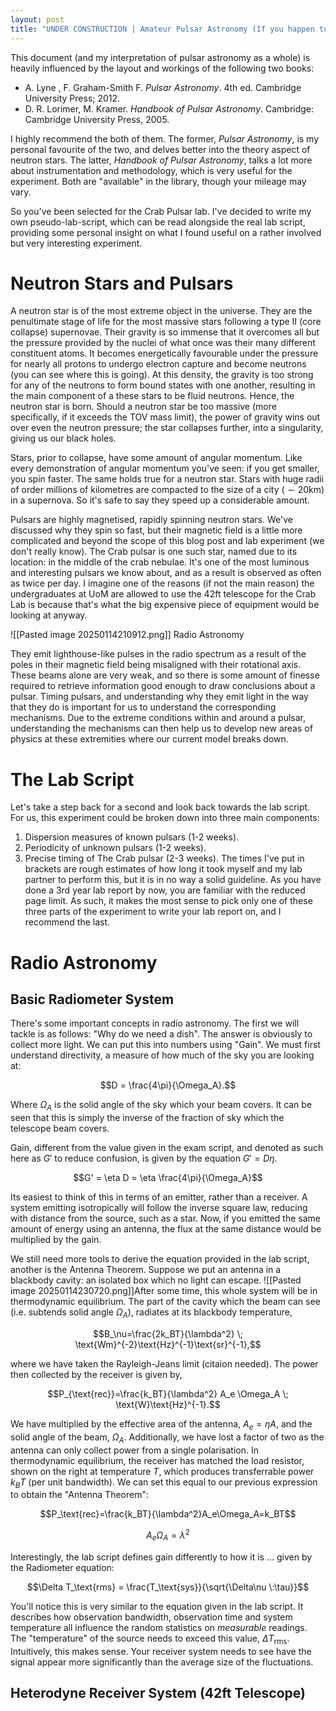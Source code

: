 ```yaml
--- 
layout: post
title: "UNDER CONSTRUCTION | Amateur Pulsar Astronomy (If you happen to own a 42ft telescope)"
---
```


This document (and my interpretation of pulsar astronomy as a whole) is heavily influenced by the layout and workings of the following two books:
- A. Lyne , F. Graham-Smith F. _Pulsar Astronomy_. 4th ed. Cambridge University Press; 2012.
- D. R. Lorimer, M. Kramer. _Handbook of Pulsar Astronomy_. Cambridge: Cambridge University Press, 2005.

I highly recommend the both of them. The former, *Pulsar Astronomy*, is my personal favourite of the two, and delves better into the theory aspect of neutron stars. The latter, *Handbook of Pulsar Astronomy*, talks a lot more about instrumentation and methodology, which is very useful for the experiment. Both are "available" in the library, though your mileage may vary.

So you've been selected for the Crab Pulsar lab. I've decided to write my own pseudo-lab-script, which can be read alongside the real lab script, providing some personal insight on what I found useful on a rather involved but very interesting experiment. 
# Neutron Stars and Pulsars

A neutron star is of the most extreme object in the universe. They are the penultimate stage of life for the most massive stars following a type II (core collapse) supernovae. Their gravity is so immense that it overcomes all but the pressure provided by the nuclei of what once was their many different constituent atoms. It becomes energetically favourable under the pressure for nearly all protons to undergo electron capture and become neutrons (you can see where this is going). At this density, the gravity is too strong for any of the neutrons to form bound states with one another, resulting in the main component of a these stars to be fluid neutrons. Hence, the neutron star is born. Should a neutron star be too massive (more specifically, if it exceeds the TOV mass limit), the power of gravity wins out over even the neutron pressure; the star collapses further, into a singularity, giving us our black holes.

Stars, prior to collapse, have some amount of angular momentum. Like every demonstration of angular momentum you've seen: if you get smaller, you spin faster. The same holds true for a neutron star. Stars with huge radii of order millions of kilometres are compacted to the size of a city ($\sim20\text{km}$) in a supernova. So it's safe to say they speed up a considerable amount.

Pulsars are highly magnetised, rapidly spinning neutron stars. We've discussed why they spin so fast, but their magnetic field is a little more complicated and beyond the scope of this blog post and lab experiment (we don't really know). The Crab pulsar is one such star, named due to its location: in the middle of the crab nebulae. It's one of the most luminous and interesting pulsars we know about, and as a result is observed as often as twice per day. I imagine one of the reasons (if not the main reason) the undergraduates at UoM are allowed to use the 42ft telescope for the Crab Lab is because that's what the big expensive piece of equipment would be looking at anyway.

![[Pasted image 20250114210912.png]]
Radio Astronomy

They emit lighthouse-like pulses in the radio spectrum as a result of the poles in their magnetic field being misaligned with their rotational axis. These beams alone are very weak, and so there is some amount of finesse required to retrieve information good enough to draw conclusions about a pulsar. Timing pulsars, and understanding why they emit light in the way that they do is important for us to understand the corresponding mechanisms. Due to the extreme conditions within and around a pulsar, understanding the mechanisms can then help us to develop new areas of physics at these extremities where our current model breaks down.

# The Lab Script

Let's take a step back for a second and look back towards the lab script. For us, this experiment could be broken down into three main components:
1. Dispersion measures of known pulsars (1-2 weeks).
2. Periodicity of unknown pulsars (1-2 weeks).
3. Precise timing of The Crab pulsar (2-3 weeks).
The times I've put in brackets are rough estimates of how long it took myself and my lab partner to perform this, but it is in no way a solid guideline. As you have done a 3rd year lab report by now, you are familiar with the reduced page limit. As such, it makes the most sense to pick only one of these three parts of the experiment to write your lab report on, and I recommend the last. 

# Radio Astronomy

## Basic Radiometer System

There's some important concepts in radio astronomy. The first we will tackle is as follows: "Why do we need a dish". The answer is obviously to collect more light. We can put this into numbers using "Gain". We must first understand directivity, a measure of how much of the sky you are looking at:

$$D = \frac{4\pi}{\Omega_A}.$$

Where $\Omega_A$ is the solid angle of the sky which your beam covers. It can be seen that this is simply the inverse of the fraction of sky which the telescope beam covers. 

Gain, different from the value given in the exam script, and denoted as such here as $G'$ to reduce confusion, is given by the equation $G'=D\eta$.

$$G' = \eta D = \eta \frac{4\pi}{\Omega_A}$$

Its easiest to think of this in terms of an emitter, rather than a receiver. A system emitting isotropically will follow the inverse square law, reducing with distance from the source, such as a star. Now, if you emitted the same amount of energy using an antenna, the flux at the same distance would be multiplied by the gain.

We still need more tools to derive the equation provided in the lab script, another is the Antenna Theorem. Suppose we put an antenna in a blackbody cavity: an isolated box which no light can escape.
![[Pasted image 20250114230720.png]]After some time, this whole system will be in thermodynamic equilibrium. The part of the cavity which the beam can see (i.e. subtends solid angle $\Omega_A$), radiates at its blackbody temperature,

$$B_\nu=\frac{2k_BT}{\lambda^2} \; \text{Wm}^{-2}\text{Hz}^{-1}\text{sr}^{-1},$$

where we have taken the Rayleigh-Jeans limit (citaion needed). The power then collected by the receiver is given by,

$$P_{\text{rec}}=\frac{k_BT}{\lambda^2} A_e \Omega_A \; \text{W}\text{Hz}^{-1}.$$

We have multiplied by the effective area of the antenna, $A_e=\eta A$, and the solid angle of the beam, $\Omega_A$. Additionally, we have lost a factor of two as the antenna can only collect power from a single polarisation. In thermodynamic equilibrium, the receiver has matched the load resistor, shown on the right at temperature $T$, which produces transferrable power $k_BT$ (per unit bandwidth). We can set this equal to our previous expression to obtain the "Antenna Theorem":

$$P_\text{rec}=\frac{k_BT}{\lambda^2}A_e\Omega_A=k_BT$$


$$A_e\Omega_A= \lambda^2$$





Interestingly, the lab script defines gain differently to how it is 
... given by the Radiometer equation:

$$\Delta T_\text{rms} = \frac{T_\text{sys}}{\sqrt{\Delta\nu \:\tau}}$$

You'll notice this is very similar to the equation given in the lab script. It describes how observation bandwidth, observation time and system temperature all influence the random statistics on *measurable* readings. The "temperature" of the source needs to exceed this value, $\Delta T_\text{rms}$. Intuitively, this makes sense. Your receiver system needs to see have the signal appear more significantly than the average size of the fluctuations.
## Heterodyne Receiver System (42ft Telescope)
